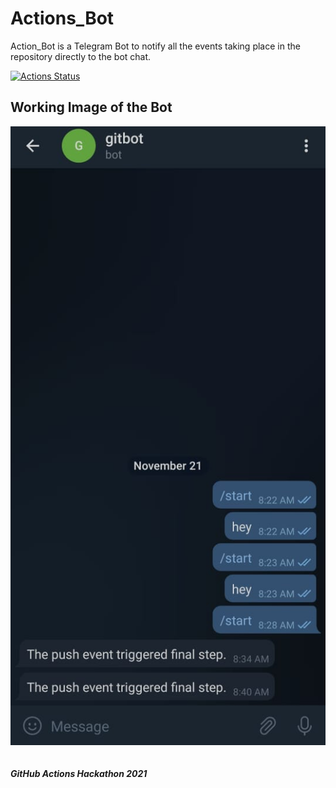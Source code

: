# Actions_Bot

Action_Bot is a Telegram Bot to notify all the events taking place in the repository directly to the bot chat.

[![Actions Status](https://github.com/Raswanth8/Actions_Bot/workflows/Build%20and%20Test/badge.svg)](https://github.com/Raswanth8/Actions_Bot/actions)

## Working Image of the Bot
![alt text](./images/Telbot.jpg)
<br>
<br>
<br>
***GitHub Actions Hackathon 2021***
